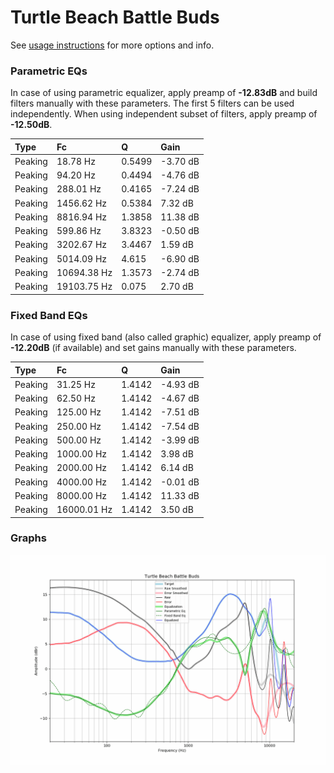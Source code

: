 # Turtle Beach Battle Buds
See [usage instructions](https://github.com/jaakkopasanen/AutoEq#usage) for more options and info.

### Parametric EQs
In case of using parametric equalizer, apply preamp of **-12.83dB** and build filters manually
with these parameters. The first 5 filters can be used independently.
When using independent subset of filters, apply preamp of **-12.50dB**.

| Type    | Fc          |      Q | Gain     |
|:--------|:------------|:-------|:---------|
| Peaking | 18.78 Hz    | 0.5499 | -3.70 dB |
| Peaking | 94.20 Hz    | 0.4494 | -4.76 dB |
| Peaking | 288.01 Hz   | 0.4165 | -7.24 dB |
| Peaking | 1456.62 Hz  | 0.5384 | 7.32 dB  |
| Peaking | 8816.94 Hz  | 1.3858 | 11.38 dB |
| Peaking | 599.86 Hz   | 3.8323 | -0.50 dB |
| Peaking | 3202.67 Hz  | 3.4467 | 1.59 dB  |
| Peaking | 5014.09 Hz  | 4.615  | -6.90 dB |
| Peaking | 10694.38 Hz | 1.3573 | -2.74 dB |
| Peaking | 19103.75 Hz | 0.075  | 2.70 dB  |

### Fixed Band EQs
In case of using fixed band (also called graphic) equalizer, apply preamp of **-12.20dB**
(if available) and set gains manually with these parameters.

| Type    | Fc          |      Q | Gain     |
|:--------|:------------|:-------|:---------|
| Peaking | 31.25 Hz    | 1.4142 | -4.93 dB |
| Peaking | 62.50 Hz    | 1.4142 | -4.67 dB |
| Peaking | 125.00 Hz   | 1.4142 | -7.51 dB |
| Peaking | 250.00 Hz   | 1.4142 | -7.54 dB |
| Peaking | 500.00 Hz   | 1.4142 | -3.99 dB |
| Peaking | 1000.00 Hz  | 1.4142 | 3.98 dB  |
| Peaking | 2000.00 Hz  | 1.4142 | 6.14 dB  |
| Peaking | 4000.00 Hz  | 1.4142 | -0.01 dB |
| Peaking | 8000.00 Hz  | 1.4142 | 11.33 dB |
| Peaking | 16000.01 Hz | 1.4142 | 3.50 dB  |

### Graphs
![](./Turtle%20Beach%20Battle%20Buds.png)